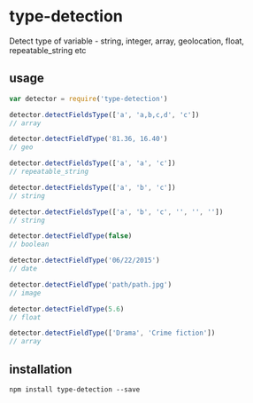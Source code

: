 # type-detection
Detect type of variable - string, integer, array, geolocation, float, repeatable_string etc

## usage

```js
var detector = require('type-detection')

detector.detectFieldsType(['a', 'a,b,c,d', 'c'])
// array

detector.detectFieldType('81.36, 16.40')
// geo

detector.detectFieldsType(['a', 'a', 'c'])
// repeatable_string

detector.detectFieldsType(['a', 'b', 'c'])
// string

detector.detectFieldsType(['a', 'b', 'c', '', '', ''])
// string

detector.detectFieldType(false)
// boolean

detector.detectFieldType('06/22/2015')
// date

detector.detectFieldType('path/path.jpg')
// image

detector.detectFieldType(5.6)
// float

detector.detectFieldType(['Drama', 'Crime fiction'])
// array
```


## installation
`npm install type-detection --save`

